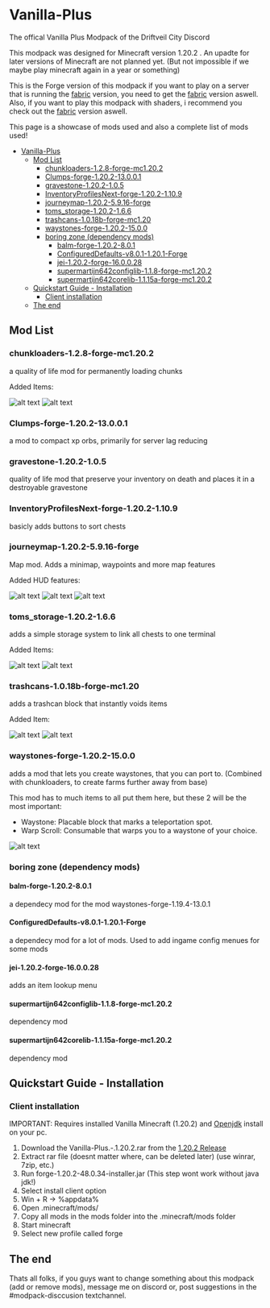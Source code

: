 # Vanilla-Plus

The offical Vanilla Plus Modpack of the Driftveil City Discord

This modpack was designed for Minecraft version 1.20.2 .
An upadte for later versions of Minecraft are not planned yet. (But not impossible if we maybe play minecraft again in a year or something)

This is the Forge version of this modpack if you want to play on a server that is running the [fabric](https://github.com/Bust-Henry/Vanilla-Plus/tree/1.20.2-Fabric) version, you need to get the [fabric](https://github.com/Bust-Henry/Vanilla-Plus/tree/1.20.2-Fabric) version aswell.
Also, if you want to play this modpack with shaders, i recommend you check out the [fabric](https://github.com/Bust-Henry/Vanilla-Plus/tree/1.20.2-Fabric) version aswell.

This page is a showcase of mods used and also a complete list of mods used!

- [Vanilla-Plus](#vanilla-plus)
  - [Mod List](#mod-list)
    - [chunkloaders-1.2.8-forge-mc1.20.2](#chunkloaders-128-forge-mc1202)
    - [Clumps-forge-1.20.2-13.0.0.1](#clumps-forge-1202-13001)
    - [gravestone-1.20.2-1.0.5](#gravestone-1202-105)
    - [InventoryProfilesNext-forge-1.20.2-1.10.9](#inventoryprofilesnext-forge-1202-1109)
    - [journeymap-1.20.2-5.9.16-forge](#journeymap-1202-5916-forge)
    - [toms_storage-1.20.2-1.6.6](#toms_storage-1202-166)
    - [trashcans-1.0.18b-forge-mc1.20](#trashcans-1018b-forge-mc120)
    - [waystones-forge-1.20.2-15.0.0](#waystones-forge-1202-1500)
    - [boring zone (dependency mods)](#boring-zone-dependency-mods)
      - [balm-forge-1.20.2-8.0.1](#balm-forge-1202-801)
      - [ConfiguredDefaults-v8.0.1-1.20.1-Forge](#configureddefaults-v801-1201-forge)
      - [jei-1.20.2-forge-16.0.0.28](#jei-1202-forge-160028)
      - [supermartijn642configlib-1.1.8-forge-mc1.20.2](#supermartijn642configlib-118-forge-mc1202)
      - [supermartijn642corelib-1.1.15a-forge-mc1.20.2](#supermartijn642corelib-1115a-forge-mc1202)
  - [Quickstart Guide - Installation](#quickstart-guide---installation)
    - [Client installation](#client-installation)
  - [The end](#the-end)

## Mod List

### chunkloaders-1.2.8-forge-mc1.20.2

a quality of life mod for permanently loading chunks

Added Items:

![alt text][chunkloading]
![alt text][chunkloadingrecipes]

### Clumps-forge-1.20.2-13.0.0.1

a mod to compact xp orbs, primarily for server lag reducing

### gravestone-1.20.2-1.0.5

quality of life mod that preserve your inventory on death and places it in a destroyable gravestone

### InventoryProfilesNext-forge-1.20.2-1.10.9

basicly adds buttons to sort chests

### journeymap-1.20.2-5.9.16-forge

Map mod. Adds a minimap, waypoints and more map features

Added HUD features:

![alt text][minimap]
![alt text][fullmapview]
![alt text][waypoint]

### toms_storage-1.20.2-1.6.6

adds a simple storage system to link all chests to one terminal

Added Items:

![alt text][toms]
![alt text][tomsrecipe]

### trashcans-1.0.18b-forge-mc1.20

adds a trashcan block that instantly voids items

Added Item:

![alt text][trashcan]
![alt text][trashcanrecipe]

### waystones-forge-1.20.2-15.0.0

adds a mod that lets you create waystones, that you can port to. (Combined with chunkloaders, to create farms further away from base)

This mod has to much items to all put them here, but these 2 will be the most important:

- Waystone: Placable block that marks a teleportation spot.
- Warp Scroll: Consumable that warps you to a waystone of your choice.

![alt text][waystones]

### boring zone (dependency mods)

#### balm-forge-1.20.2-8.0.1

a dependecy mod for the mod waystones-forge-1.19.4-13.0.1

#### ConfiguredDefaults-v8.0.1-1.20.1-Forge

a dependecy mod for a lot of mods. Used to add ingame config menues for some mods

#### jei-1.20.2-forge-16.0.0.28

adds an item lookup menu

#### supermartijn642configlib-1.1.8-forge-mc1.20.2

dependency mod

#### supermartijn642corelib-1.1.15a-forge-mc1.20.2

dependency mod

## Quickstart Guide - Installation

### Client installation

IMPORTANT:
Requires installed Vanilla Minecraft (1.20.2) and [Openjdk](https://www.oracle.com/de/java/technologies/downloads/#java20) install on your pc.

1. Download the Vanilla-Plus.-.1.20.2.rar from the [1.20.2 Release](https://github.com/Bust-Henry/Vanilla-Plus/releases/tag/1.20.2-Release)
2. Extract rar file (doesnt matter where, can be deleted later) (use winrar, 7zip, etc.)
3. Run forge-1.20.2-48.0.34-installer.jar (This step wont work without java jdk!)
4. Select install client option
5. Win + R -> %appdata%
6. Open .minecraft/mods/
7. Copy all mods in the mods folder into the .minecraft/mods folder
8. Start minecraft
9. Select new profile called forge

## The end

Thats all folks, if you guys want to change something about this modpack (add or remove mods), message me on discord or, post suggestions in the #modpack-disccusion textchannel.

[chunkloading]: https://github.com/Bust-Henry/Vanilla-Plus/blob/master/images/ChunkLoading.gif "Title"
[chunkloadingrecipes]: https://github.com/Bust-Henry/Vanilla-Plus/blob/master/images/ChunkLoadingRecipes.gif "Title"
[fullmapview]: https://github.com/Bust-Henry/Vanilla-Plus/blob/master/images/FullMapView.png "Title"
[minimap]: https://github.com/Bust-Henry/Vanilla-Plus/blob/master/images/Minimap.png "Title"
[toms]: https://github.com/Bust-Henry/Vanilla-Plus/blob/master/images/Toms.gif "Title"
[tomsrecipe]: https://github.com/Bust-Henry/Vanilla-Plus/blob/master/images/TomsRecipe.gif "Title"
[trashcan]: https://github.com/Bust-Henry/Vanilla-Plus/blob/master/images/Trashcan.png "Title"
[trashcanrecipe]: https://github.com/Bust-Henry/Vanilla-Plus/blob/master/images/TrashcanRecipe.png "Title"
[waypoint]: https://github.com/Bust-Henry/Vanilla-Plus/blob/master/images/Waypoint.png "Title"
[waystones]: https://github.com/Bust-Henry/Vanilla-Plus/blob/master/images/Waystones.gif "Title"
